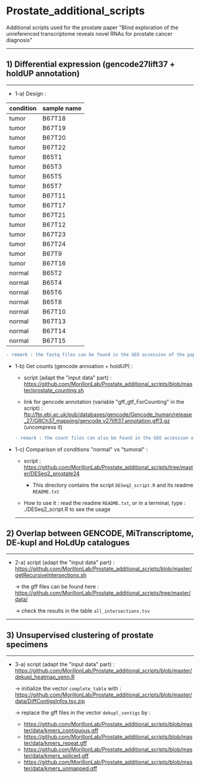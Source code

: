 # Prostate_additional_scripts
Additional scripts used for the prostate paper "Blind exploration of the unreferenced transcriptome reveals novel RNAs for prostate cancer diagnosis"

---

## 1) Differential expression (gencode27lift37 + holdUP annotation) ##

---


- 1-a) Design :

|condition| sample name |
|--------  |-------------|
|tumor	|	B67T18|
|tumor		|	B67T19|
|tumor		|	B67T20|
|tumor		|	B67T22|
|tumor		|	B65T1|
|tumor		|	B65T3|
|tumor		|	B65T5|
|tumor		|	B65T7|
|tumor		|	B67T11|
|tumor		|	B67T17|
|tumor		|	B67T21|
|tumor		|	B67T12|
|tumor		|	B67T23|
|tumor		|	B67T24|
|tumor		|	B67T9|
|tumor		|	B67T16|
|normal		|			B65T2|
|normal			|		B65T4|
|normal			|		B65T6|
|normal			|		B65T8|
|normal			|		B67T10|
|normal				|	B67T13|
|normal			|		B67T14|
|normal				|	B67T15|

```diff
- remark : the fastq files can be found in the GEO accession of the paper, as well as the instructions for the alignment !
```

 - 1-b) Get counts (gencode annoation + holdUP) : 
 
   - script (adapt the "input data" part) : https://github.com/MorillonLab/Prostate_additional_scripts/blob/master/prostate_counting.sh
   
   - link for gencode annotation (variable "gff_gtf_ForCounting" in the script) : ftp://ftp.ebi.ac.uk/pub/databases/gencode/Gencode_human/release_27/GRCh37_mapping/gencode.v27lift37.annotation.gff3.gz (uncompress it)
   
   ```diff
   - remark : the count files can also be found in the GEO accession of the paper !
   ```
   
   
 - 1-c) Comparison of conditions "normal" vs "tumoral" : 
 
   - script : https://github.com/MorillonLab/Prostate_additional_scripts/tree/master/DESeq2_prostate24
   
        - This directory contains the script `DESeq2_script.R` and its readme `README.txt`
        
   - How to use it : read the readme `README.txt`, or in a terminal, type : ./DESeq2_script.R to see the usage
   
   ---
   
 ## 2) Overlap between GENCODE, MiTranscriptome, DE-kupl and HoLdUp catalogues ##
   
   ---
   
  - 2-a) script (adapt the "input data" part) : https://github.com/MorillonLab/Prostate_additional_scripts/blob/master/getRecursiveIntersections.sh
  
  
      -> the gff files can be found here : 
      https://github.com/MorillonLab/Prostate_additional_scripts/tree/master/data/
      
      -> check the results in the table `all_intersections.tsv`
   
   ---
   
 ## 3) Unsupervised clustering of prostate specimens
     
   ---
   
   - 3-a) script (adapt the "input data" part) : https://github.com/MorillonLab/Prostate_additional_scripts/blob/master/dekupl_heatmap_venn.R
   
   
   
      -> initialize the vector `complete_table` with : https://github.com/MorillonLab/Prostate_additional_scripts/blob/master/data/DiffContigsInfos.tsv.zip
   
      -> replace the gff files in the vector `dekupl_contigs` by :
      
      - https://github.com/MorillonLab/Prostate_additional_scripts/blob/master/data/kmers_contiguous.gff
      - https://github.com/MorillonLab/Prostate_additional_scripts/blob/master/data/kmers_repeat.gff
      - https://github.com/MorillonLab/Prostate_additional_scripts/blob/master/data/kmers_spliced.gff
      - https://github.com/MorillonLab/Prostate_additional_scripts/blob/master/data/kmers_unmapped.gff
           
